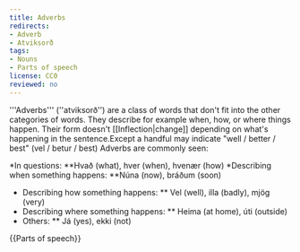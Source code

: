 ```yaml
---
title: Adverbs
redirects:
- Adverb
- Atviksorð
tags:
- Nouns
- Parts of speech
license: CC0
reviewed: no
---
```


'''Adverbs''' (''atviksorð'') are a class of words that don't fit into the other categories of words. They describe for example when, how, or where things happen. Their form doesn't [[Inflection|change]] depending on what's happening in the sentence.<note>Except a handful may indicate "well / better / best" (vel / betur / best)</note> Adverbs are commonly seen:

*In questions:
**Hvað (what), hver (when), hvenær (how)
*Describing when something happens:
**Núna (now), bráðum (soon)
* Describing how something happens:
** Vel (well), illa (badly), mjög (very)
* Describing where something happens:
** Heima (at home), úti (outside)
* Others:
** Já (yes), ekki (not)

{{Parts of speech}}

